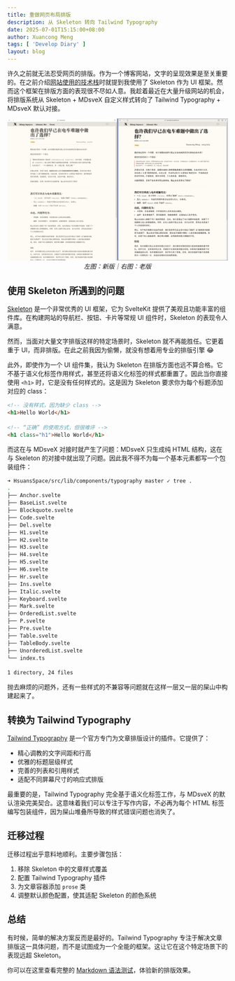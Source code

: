 ```yaml
---
title: 重做网页布局排版
description: 从 Skeleton 转向 Tailwind Typography
date: 2025-07-01T15:15:00+08:00
author: Xuancong Meng
tags: [ 'Develop Diary' ]
layout: blog
---
```


许久之前就无法忍受网页的排版。作为一个博客网站，文字的呈现效果是至关重要的。在之前介绍[网站使用的技术栈](./250525-tech-stack-in-hsuans-space)时就提到我使用了 Skeleton 作为 UI 框架。然而这个框架在排版方面的表现很不尽如人意。我趁着最近在大量升级网站的机会，将排版系统从 Skeleton + MDsveX 自定义样式转向了 Tailwind Typography + MDsveX 默认对接。

<center>
<img class="outline outline-[#808CA9] outline-4 rounded-[1px] mb-[44px]" src="/img/250701-0.webp" alt="" data-libra/>
<em>左图：新版｜右图：老版</em>
</center>

## 使用 Skeleton 所遇到的问题

[Skeleton](https://skeleton.dev/) 是一个非常优秀的 UI 框架，它为 SvelteKit 提供了美观且功能丰富的组件库。在构建网站的导航栏、按钮、卡片等常规 UI 组件时，Skeleton 的表现令人满意。

然而，当面对大量文字排版这样的特定场景时，Skeleton 就不再能胜任。它更着重于 UI，而非排版。在此之前我因为偷懒，就没有想着用专业的排版引擎 😂

此外，即使作为一个 UI 组件集，我认为 Skeleton 在排版方面也远不算合格。它不基于语义化标签作用样式，甚至还将语义化标签的样式都重置了。因此当你直接使用 `<h1>` 时，它是没有任何样式的。这是因为 Skeleton 要求你为每个标题添加对应的 class：

```html
<!-- 没有样式，因为缺少 class -->
<h1>Hello World</h1>

<!-- “正确” 的使用方式，但很难评 -->
<h1 class="h1">Hello World</h1>
```

而这在与 MDsveX 对接时就产生了问题：MDsveX 只生成纯 HTML 结构，这在与 Skeleton 的对接中就出现了问题。因此我不得不为每一个基本元素都写一个包装组件：

```bash
➜ HsuansSpace/src/lib/components/typography master ✓ tree .
.
├── Anchor.svelte
├── BaseList.svelte
├── Blockquote.svelte
├── Code.svelte
├── Del.svelte
├── H1.svelte
├── H2.svelte
├── H3.svelte
├── H4.svelte
├── H5.svelte
├── H6.svelte
├── Hr.svelte
├── Ins.svelte
├── Italic.svelte
├── Keyboard.svelte
├── Mark.svelte
├── OrderedList.svelte
├── P.svelte
├── Pre.svelte
├── Table.svelte
├── TableBody.svelte
├── UnorderedList.svelte
└── index.ts

1 directory, 24 files
```

抛去麻烦的问题外，还有一些样式的不兼容等问题就在这样一层又一层的屎山中构建起来了。

## 转换为 Tailwind Typography

[Tailwind Typography](https://tailwindcss.com/docs/typography-plugin) 是一个官方专门为文章排版设计的插件。它提供了：

- 精心调教的文字间距和行高
- 优雅的标题层级样式
- 完善的列表和引用样式
- 适配不同屏幕尺寸的响应式排版

最重要的是，Tailwind Typography 完全基于语义化标签工作，与 MDsveX 的默认渲染完美契合。这意味着我们可以专注于写作内容，不必再为每个 HTML 标签编写包装组件，因为屎山堆叠所导致的样式错误问题也消失了。

## 迁移过程

迁移过程出乎意料地顺利。主要步骤包括：

1. 移除 Skeleton 中的文章样式覆盖
2. 配置 Tailwind Typography 插件
3. 为文章容器添加 `prose` 类
4. 调整默认颜色配置，使其适配 Skeleton 的颜色系统

## 总结

有时候，简单的解决方案反而是最好的。Tailwind Typography 专注于解决文章排版这一具体问题，而不是试图成为一个全能的框架。这让它在这个特定场景下的表现远超 Skeleton。

你可以在这里查看完整的 [Markdown 语法测试](/test)，体验新的排版效果。
